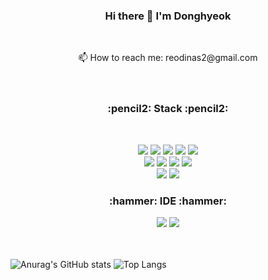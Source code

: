 <h3 align="center">Hi there 👋  I'm Donghyeok</h3>
<br>

<p align="center">
📫 How to reach me: reodinas2@gmail.com

<!--
**reodinas/reodinas** is a ✨ _special_ ✨ repository because its `README.md` (this file) appears on your GitHub profile.

Here are some ideas to get you started:

- 🔭 I’m currently working on ...
- 🌱 I’m currently learning ...
- 👯 I’m looking to collaborate on ...
- 🤔 I’m looking for help with ...
- 💬 Ask me about ...
- 📫 How to reach me: ...
- 😄 Pronouns: ...
- ⚡ Fun fact: ...
-->

  
<br>
<br>
<br>
<h3 align="center"><b>:pencil2: Stack :pencil2:</b></h3>
</br>
<p align="center">
<img src="https://img.shields.io/badge/Python-3776AB?style=flat-square&logo=Python&logoColor=white">
<img src="https://img.shields.io/badge/pandas-150458?style=flat-square&logo=pandas&logoColor=white">
<img src="https://img.shields.io/badge/TensorFlow-FF6F00?style=flat-square&logo=TensorFlow&logoColor=white">
<img src="https://img.shields.io/badge/scikit-learn-F7931E?style=flat-square&logo=scikit-learn&logoColor=white">
<img src="https://img.shields.io/badge/Plotly-3F4F75?style=flat-square&logo=Plotly&logoColor=white">
<br>
<img src="https://img.shields.io/badge/Streamlit-FF4B4B?style=flat-square&logo=Streamlit&logoColor=white">
<img src="https://img.shields.io/badge/Amazon EC2-FF9900?style=flat-square&logo=Amazon EC2&logoColor=white">
<img src="https://img.shields.io/badge/Linux-FCC624?style=flat-square&logo=Linux&logoColor=white">
<img src="https://img.shields.io/badge/GitHub-181717?style=flat-square&logo=GitHub&logoColor=white">
<br>
<img src="https://img.shields.io/badge/MySQL-4479A1?style=flat-square&logo=MySQL&logoColor=white">
<img src="https://img.shields.io/badge/Amazon RDS-527FFF?style=flat-square&logo=Amazon RDS&logoColor=white">
<br>
<h3 align="center"><b>:hammer: IDE :hammer:</b></h3>
<p align="center">
<img src="https://img.shields.io/badge/Jupyter-F37626?style=flat-square&logo=Jupyter&logoColor=white">
<img src="https://img.shields.io/badge/Visual Studio Code-007ACC?style=flat-square&logo=Visual Studio Code&logoColor=white">
<br>
<br>
<br>

![Anurag's GitHub stats](https://github-readme-stats.vercel.app/api?username=reodinas&show_icons=true&theme=vue)
![Top Langs](https://github-readme-stats.vercel.app/api/top-langs/?username=reodinas&layout=compact&theme=vue)
